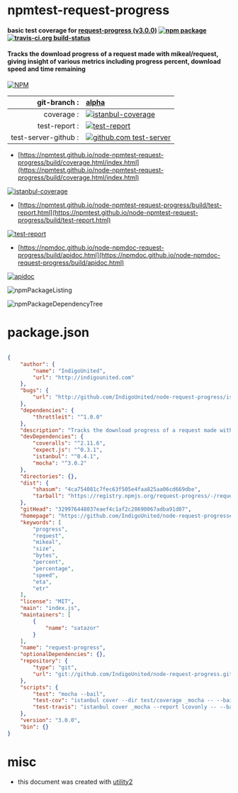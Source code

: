 # npmtest-request-progress

#### basic test coverage for  [request-progress (v3.0.0)](https://github.com/IndigoUnited/node-request-progress#readme)  [![npm package](https://img.shields.io/npm/v/npmtest-request-progress.svg?style=flat-square)](https://www.npmjs.org/package/npmtest-request-progress) [![travis-ci.org build-status](https://api.travis-ci.org/npmtest/node-npmtest-request-progress.svg)](https://travis-ci.org/npmtest/node-npmtest-request-progress)

#### Tracks the download progress of a request made with mikeal/request, giving insight of various metrics including progress percent, download speed and time remaining

[![NPM](https://nodei.co/npm/request-progress.png?downloads=true&downloadRank=true&stars=true)](https://www.npmjs.com/package/request-progress)

| git-branch : | [alpha](https://github.com/npmtest/node-npmtest-request-progress/tree/alpha)|
|--:|:--|
| coverage : | [![istanbul-coverage](https://npmtest.github.io/node-npmtest-request-progress/build/coverage.badge.svg)](https://npmtest.github.io/node-npmtest-request-progress/build/coverage.html/index.html)|
| test-report : | [![test-report](https://npmtest.github.io/node-npmtest-request-progress/build/test-report.badge.svg)](https://npmtest.github.io/node-npmtest-request-progress/build/test-report.html)|
| test-server-github : | [![github.com test-server](https://npmtest.github.io/node-npmtest-request-progress/GitHub-Mark-32px.png)](https://npmtest.github.io/node-npmtest-request-progress/build/app/index.html) | | build-artifacts : | [![build-artifacts](https://npmtest.github.io/node-npmtest-request-progress/glyphicons_144_folder_open.png)](https://github.com/npmtest/node-npmtest-request-progress/tree/gh-pages/build)|

- [https://npmtest.github.io/node-npmtest-request-progress/build/coverage.html/index.html](https://npmtest.github.io/node-npmtest-request-progress/build/coverage.html/index.html)

[![istanbul-coverage](https://npmtest.github.io/node-npmtest-request-progress/build/screenCapture.buildCi.browser.%252Ftmp%252Fbuild%252Fcoverage.lib.html.png)](https://npmtest.github.io/node-npmtest-request-progress/build/coverage.html/index.html)

- [https://npmtest.github.io/node-npmtest-request-progress/build/test-report.html](https://npmtest.github.io/node-npmtest-request-progress/build/test-report.html)

[![test-report](https://npmtest.github.io/node-npmtest-request-progress/build/screenCapture.buildCi.browser.%252Ftmp%252Fbuild%252Ftest-report.html.png)](https://npmtest.github.io/node-npmtest-request-progress/build/test-report.html)

- [https://npmdoc.github.io/node-npmdoc-request-progress/build/apidoc.html](https://npmdoc.github.io/node-npmdoc-request-progress/build/apidoc.html)

[![apidoc](https://npmdoc.github.io/node-npmdoc-request-progress/build/screenCapture.buildCi.browser.%252Ftmp%252Fbuild%252Fapidoc.html.png)](https://npmdoc.github.io/node-npmdoc-request-progress/build/apidoc.html)

![npmPackageListing](https://npmtest.github.io/node-npmtest-request-progress/build/screenCapture.npmPackageListing.svg)

![npmPackageDependencyTree](https://npmtest.github.io/node-npmtest-request-progress/build/screenCapture.npmPackageDependencyTree.svg)



# package.json

```json

{
    "author": {
        "name": "IndigoUnited",
        "url": "http://indigounited.com"
    },
    "bugs": {
        "url": "http://github.com/IndigoUnited/node-request-progress/issues"
    },
    "dependencies": {
        "throttleit": "^1.0.0"
    },
    "description": "Tracks the download progress of a request made with mikeal/request, giving insight of various metrics including progress percent, download speed and time remaining",
    "devDependencies": {
        "coveralls": "^2.11.6",
        "expect.js": "^0.3.1",
        "istanbul": "^0.4.1",
        "mocha": "^3.0.2"
    },
    "directories": {},
    "dist": {
        "shasum": "4ca754081c7fec63f505e4faa825aa06cd669dbe",
        "tarball": "https://registry.npmjs.org/request-progress/-/request-progress-3.0.0.tgz"
    },
    "gitHead": "329976448037eaef4c1af2c28690067adba91d07",
    "homepage": "https://github.com/IndigoUnited/node-request-progress#readme",
    "keywords": [
        "progress",
        "request",
        "mikeal",
        "size",
        "bytes",
        "percent",
        "percentage",
        "speed",
        "eta",
        "etr"
    ],
    "license": "MIT",
    "main": "index.js",
    "maintainers": [
        {
            "name": "satazor"
        }
    ],
    "name": "request-progress",
    "optionalDependencies": {},
    "repository": {
        "type": "git",
        "url": "git://github.com/IndigoUnited/node-request-progress.git"
    },
    "scripts": {
        "test": "mocha --bail",
        "test-cov": "istanbul cover --dir test/coverage _mocha -- --bail && echo open test/coverage/lcov-report/index.html",
        "test-travis": "istanbul cover _mocha --report lcovonly -- --bail && cat ./coverage/lcov.info | ./node_modules/coveralls/bin/coveralls.js"
    },
    "version": "3.0.0",
    "bin": {}
}
```



# misc
- this document was created with [utility2](https://github.com/kaizhu256/node-utility2)
